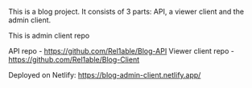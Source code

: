 
This is a blog project. It consists of 3 parts: API, a viewer client and the admin client.

This is admin client repo

API repo - https://github.com/Rel1able/Blog-API
Viewer client repo - https://github.com/Rel1able/Blog-Client

Deployed on Netlify: https://blog-admin-client.netlify.app/
